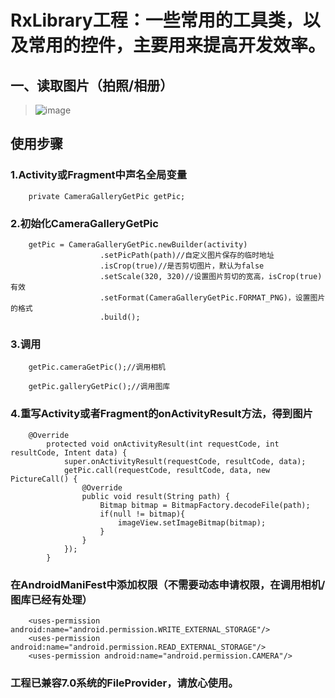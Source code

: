 RxLibrary工程：一些常用的工具类，以及常用的控件，主要用来提高开发效率。
=====

一、读取图片（拍照/相册）
-------  
>![image](https://github.com/buhuiming/BHMAndroid/blob/master/screenShots/3.jpg) 


## 使用步骤
>

### 1.Activity或Fragment中声名全局变量

        private CameraGalleryGetPic getPic;

### 2.初始化CameraGalleryGetPic

        getPic = CameraGalleryGetPic.newBuilder(activity)
                        .setPicPath(path)//自定义图片保存的临时地址
                        .isCrop(true)//是否剪切图片，默认为false
                        .setScale(320, 320)//设置图片剪切的宽高，isCrop(true)有效
                        .setFormat(CameraGalleryGetPic.FORMAT_PNG)，设置图片的格式
                        .build();


### 3.调用
        getPic.cameraGetPic();//调用相机
        
        getPic.galleryGetPic();//调用图库
        

### 4.重写Activity或者Fragment的onActivityResult方法，得到图片
 
        @Override
            protected void onActivityResult(int requestCode, int resultCode, Intent data) {
                super.onActivityResult(requestCode, resultCode, data);
                getPic.call(requestCode, resultCode, data, new PictureCall() {
                    @Override
                    public void result(String path) {
                        Bitmap bitmap = BitmapFactory.decodeFile(path);
                        if(null != bitmap){
                            imageView.setImageBitmap(bitmap);
                        }
                    }
                });
            }
            


### 在AndroidManiFest中添加权限（不需要动态申请权限，在调用相机/图库已经有处理）
        <uses-permission android:name="android.permission.WRITE_EXTERNAL_STORAGE"/>
        <uses-permission android:name="android.permission.READ_EXTERNAL_STORAGE"/>
        <uses-permission android:name="android.permission.CAMERA"/>
        
### 工程已兼容7.0系统的FileProvider，请放心使用。






